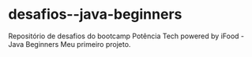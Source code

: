 # desafios--java-beginners
Repositório de desafios do bootcamp Potência Tech powered by iFood - Java Beginners
Meu primeiro projeto.
